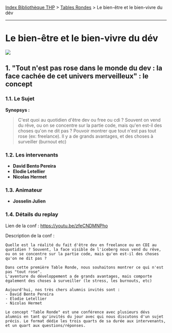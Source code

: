 [Index Bibliothèque THP](https://github.com/TheHackingProject/bibliotheque-THP/wiki) > [Tables Rondes](https://github.com/TheHackingProject/bibliotheque-THP/wiki/tables_rondes) > Le bien-être et le bien-vivre du dév

___

# Le bien-être et le bien-vivre du dév

![](https://picsum.photos/1024/400)


## 1. "Tout n'est pas rose dans le monde du dev : la face cachée de cet univers merveilleux" : le concept

### 1.1. Le Sujet

**Synopsys :** 
>C'est quoi au quotidien d'être dev ou free ou cdi ? Souvent on vend du rêve, ou on se concentre sur la partie code, mais qu'en est-il des choses qu'on ne dit pas ? Pouvoir montrer que tout n'est pas tout rose (ex: freelance). Il y a de grands avantages, et des choses à surveiller (burnout etc)

### 1.2. Les intervenants

- **David Bento Pereira**
- **Elodie Letellier**
- **Nicolas Hermet**

### 1.3. Animateur

- **Josselin Julien**

### 1.4. Détails du replay

Lien de la conf : https://youtu.be/zfeCNDMNPho

Description de la conf :

```
Quelle est la réalité du fait d'être dev en freelance ou en CDI au quotidien ? Souvent, la face visible de l'iceberg nous vend du rêve, ou on se concentre sur la partie code, mais qu'en est-il des choses qu'on ne dit pas ?

Dans cette première Table Ronde, nous souhaitons montrer ce qui n'est pas "tout rose". 
L'aventure du développement a de grands avantages, mais comporte également des choses à surveiller (le stress, les burnouts, etc)

Aujourd'hui, nos très chers alumnis invités sont :
- David Bento Pereira
- Elodie Letellier
- Nicolas Hermet

Le concept "Table Ronde" est une conférence avec plusieurs dévs alumnis en tant qu'invités du jour avec qui nous discutons d'un sujet précis. Le format dédie les trois quarts de sa durée aux intervenants, et un quart aux questions/réponses.
```